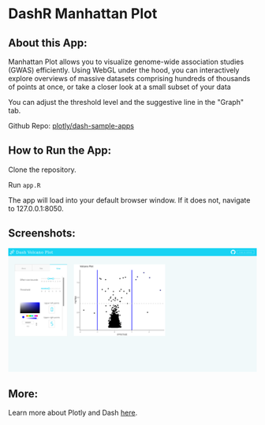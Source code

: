 # DashR Manhattan Plot

## About this App:

Manhattan Plot allows you to visualize genome-wide association studies (GWAS) efficiently. Using WebGL under the hood, you can interactively explore overviews of massive datasets comprising hundreds of thousands of points at once, or take a closer look at a small subset of your data

You can adjust the threshold level and the suggestive line in the "Graph" tab.      

Github Repo: [plotly/dash-sample-apps](https://github.com/plotly/dash-sample-apps/)


## How to Run the App: 

Clone the repository.

Run `app.R`

The app will load into your default browser window. If it does not, navigate to 127.0.0.1:8050.

## Screenshots:
![screenshot](assets/dashr-volcanoplot-screenshot.png)

## More:

Learn more about Plotly and Dash [here](https://plot.ly/dash).
#

